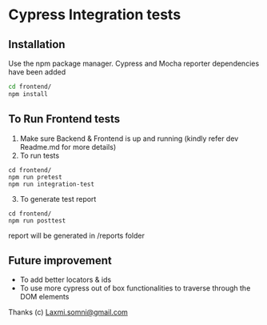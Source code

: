 # Cypress Integration tests

## Installation

Use the npm package manager.
Cypress and Mocha reporter dependencies have been added

```bash
cd frontend/
npm install
```

## To Run Frontend tests

1. Make sure Backend & Frontend is up and running (kindly refer dev Readme.md for more details)
2. To run tests

```node
cd frontend/
npm run pretest
npm run integration-test
```

3.  To generate test report

```node
cd frontend/
npm run posttest
```

report will be generated in /reports folder

## Future improvement

- To add better locators & ids
- To use more cypress out of box functionalities to traverse through the DOM elements

Thanks
(c) Laxmi.somni@gmail.com
